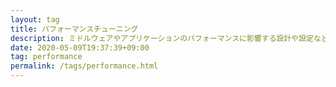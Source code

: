 ```yaml
---
layout: tag
title: パフォーマンスチューニング
description: ミドルウェアやアプリケーションのパフォーマンスに影響する設計や設定などのチューニングに関するTips 紹介です。
date: 2020-05-09T19:37:39+09:00
tag: performance
permalink: /tags/performance.html
---
```

